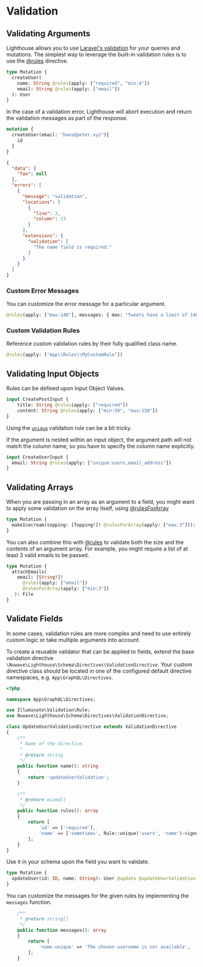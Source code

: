 # Validation

## Validating Arguments

Lighthouse allows you to use [Laravel's validation](https://laravel.com/docs/validation) for your
queries and mutations. The simplest way to leverage the built-in validation rules is to use the
[@rules](../api-reference/directives.md#rules) directive.

```graphql
type Mutation {
  createUser(
    name: String @rules(apply: ["required", "min:4"])
    email: String @rules(apply: ["email"])
  ): User
}
```

In the case of a validation error, Lighthouse will abort execution and return the validation messages
as part of the response.

```graphql
mutation {
  createUser(email: "hans@peter.xyz"){
    id
  }
}
```

```json
{
  "data": {
    "foo": null
  },
  "errors": [
    {
      "message": "validation",
      "locations": [
        {
          "line": 2,
          "column": 13
        }
      ],
      "extensions": {
        "validation": [
          "The name field is required."
        ]
      }
    }
  ]
}
```

### Custom Error Messages

You can customize the error message for a particular argument.

```graphql
@rules(apply: ["max:140"], messages: { max: "Tweets have a limit of 140 characters"})
```

### Custom Validation Rules

Reference custom validation rules by their fully qualified class name.

```graphql
@rules(apply: ["App\\Rules\\MyCustomRule"])
```

## Validating Input Objects

Rules can be defined upon Input Object Values.

```graphql
input CreatePostInput {
    title: String @rules(apply: ["required"])
    content: String @rules(apply: ["min:50", "max:150"])
}
```

Using the [`unique`](https://laravel.com/docs/5.8/validation#rule-unique)
validation rule can be a bit tricky.

If the argument is nested within an input object, the argument path will not
match the column name, so you have to specify the column name explicitly.

```graphql
input CreateUserInput {
  email: String @rules(apply: ["unique:users,email_address"])
}
```

## Validating Arrays

When you are passing in an array as an argument to a field, you might
want to apply some validation on the array itself, using [@rulesForArray](../api-reference/directives.md#rules)

```graphql
type Mutation {
  makeIcecream(topping: [Topping!]! @rulesForArray(apply: ["max:3"])): Icecream
}
```

You can also combine this with [@rules](../api-reference/directives.md#rules) to validate
both the size and the contents of an argument array.
For example, you might require a list of at least 3 valid emails to be passed.

```graphql
type Mutation {
  attachEmails(
    email: [String!]!
      @rules(apply: ["email"])
      @rulesForArray(apply: ["min:3"])
   ): File
}
```

## Validate Fields

In some cases, validation rules are more complex and need to use entirely custom logic
or take multiple arguments into account.

To create a reusable validator that can be applied to fields, extend the base validation
directive `\Nuwave\Lighthouse\Schema\Directives\ValidationDirective`. Your custom directive
class should be located in one of the configured default directive namespaces, e.g. `App\GraphQL\Directives`.

```php
<?php

namespace App\GraphQL\Directives;

use Illuminate\Validation\Rule;
use Nuwave\Lighthouse\Schema\Directives\ValidationDirective;

class UpdateUserValidationDirective extends ValidationDirective
{
    /**
     * Name of the directive.
     *
     * @return string
     */
    public function name(): string
    {
        return 'updateUserValidation';
    }

    /**
     * @return mixed[]
     */
    public function rules(): array
    {
        return [
            'id' => ['required'],
            'name' => ['sometimes', Rule::unique('users', 'name')->ignore($this->args['id'], 'id')],
        ];
    }
}
```

Use it in your schema upon the field you want to validate.

```graphql
type Mutation {
  updateUser(id: ID, name: String): User @update @updateUserValidation
}
```

You can customize the messages for the given rules by implementing the `messages` function.

```php
    /**
     * @return string[]
     */
    public function messages(): array
    {
        return [
            'name.unique' => 'The chosen username is not available',
        ];
    }
```
